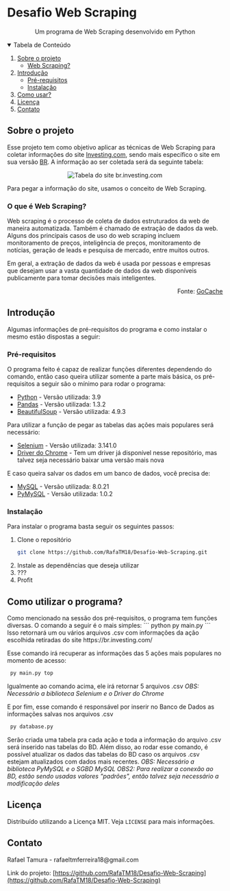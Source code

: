 # Desafio Web Scraping
 
<p align="center">Um programa de Web Scraping desenvolvido em Python</p>

<details open="open">
  <summary>Tabela de Conteúdo</summary>
  <ol>
    <li>
      <a href="#about-the-project">Sobre o projeto</a>
      <ul>
        <li><a href="#web-scraping">Web Scraping?</a></li>
      </ul>
    </li>
    <li>
      <a href="#getting-started">Introdução</a>
      <ul>
        <li><a href="#prerequisites">Pré-requisitos</a></li>
        <li><a href="#installation">Instalação</a></li>
      </ul>
    </li>
    <li><a href="#usage">Como usar?</a></li>
    <li><a href="#license">Licença</a></li>
    <li><a href="#contact">Contato</a></li>
  </ol>
</details>


<h2 id="about-the-project">Sobre o projeto</h2>

Esse projeto tem como objetivo aplicar as técnicas de Web Scraping para coletar informações do site [Investing.com](https://investing.com/), sendo mais específico o site em sua versão [BR](https://br.investing.com/). A informação ao ser coletada será da seguinte tabela:

<p align="center">
 <img src="https://imgur.com/ylhhjBo.png" alt="Tabela do site br.investing.com">
</p>

Para pegar a informação do site, usamos o conceito de Web Scraping.

<h3 id="web-scraping">O que é Web Scraping?</h3>

Web scraping é o processo de coleta de dados estruturados da web de maneira automatizada. Também é chamado de extração de dados da web. Alguns dos principais casos de uso do web scraping incluem monitoramento de preços, inteligência de preços, monitoramento de notícias, geração de leads e pesquisa de mercado, entre muitos outros.

Em geral, a extração de dados da web é usada por pessoas e empresas que desejam usar a vasta quantidade de dados da web disponíveis publicamente para tomar decisões mais inteligentes.

<p align="right">
 Fonte: <a href="https://www.gocache.com.br/seguranca/o-que-e-web-scraping-para-iniciantes/">GoCache</a>
 </p>

<h2 id="getting-started">Introdução</h2>

Algumas informações de pré-requisitos do programa e como instalar o mesmo estão dispostas a seguir:

<h3 id="prerequisites">Pré-requisitos</h3>
 O programa feito é capaz de realizar funções diferentes dependendo do comando, então caso queira utilizar somente a parte mais básica, os pré-requisitos a seguir são o mínimo para rodar o programa:
 
* [Python](https://www.python.org/) - Versão utilizada: 3.9
* [Pandas](https://pandas.pydata.org/) - Versão utilizada: 1.3.2
* [BeautifulSoup](https://www.crummy.com/software/BeautifulSoup/) - Versão utilizada: 4.9.3

Para utilizar a função de pegar as tabelas das ações mais populares será necessário:

* [Selenium](https://selenium-python.readthedocs.io/) - Versão utilizada: 3.141.0
* [Driver do Chrome](https://sites.google.com/a/chromium.org/chromedriver/downloads) - Tem um driver já disponível nesse repositório, mas talvez seja necessário baixar uma versão mais nova

E caso queira salvar os dados em um banco de dados, você precisa de:

* [MySQL](https://www.mysql.com/) - Versão utilizada: 8.0.21
* [PyMySQL](https://pymysql.readthedocs.io/en/latest/) - Versão utilizada: 1.0.2

<h3 id="installation">Instalação</h3>
Para instalar o programa basta seguir os seguintes passos:

1. Clone o repositório
   ```sh
   git clone https://github.com/RafaTM18/Desafio-Web-Scraping.git
   ```
2. Instale as dependências que deseja utilizar
3. ???
4. Profit

<!-- USAGE EXAMPLES -->
<h2 id="usage">Como utilizar o programa?</h2>
Como mencionado na sessão dos pré-requisitos, o programa tem funções diversas.
O comando a seguir é o mais simples:
``` python
 py main.py <link ou lista de links>
```
Isso retornará um ou vários arquivos .csv com informações da ação escolhida retiradas do site https://br.investing.com/

Esse comando irá recuperar as informações das 5 ações mais populares no momento de acesso:
``` python
 py main.py top
```
Igualmente ao comando acima, ele irá retornar 5 arquivos .csv
_OBS: Necessário a biblioteca Selenium e o Driver do Chrome_

E por fim, esse comando é responsável por inserir no Banco de Dados as informações salvas nos arquivos .csv
``` python
 py database.py
```
Serão criada uma tabela pra cada ação e toda a informação do arquivo .csv será inserido nas tabelas do BD. Além disso, ao rodar esse comando, é possível atualizar os dados das tabelas do BD caso os arquivos .csv estejam atualizados com dados mais recentes.
_OBS: Necessário a biblioteca PyMySQL e o SGBD MySQL_
_OBS2: Para realizar a conexão ao BD, estão sendo usadas valores "padrões", então talvez seja necessário a modificação deles_

<h2 id="license">Licença</h2>

Distribuído utilizando a Licença MIT. Veja `LICENSE` para mais informações.

<h2 id="contact">Contato</h2>
Rafael Tamura - rafaeltmferreira18@gmail.com

Link do projeto: [https://github.com/RafaTM18/Desafio-Web-Scraping](https://github.com/RafaTM18/Desafio-Web-Scraping)
